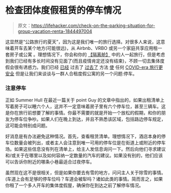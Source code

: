 # 检查团体度假租赁的停车情况

> 原文：<https://lifehacker.com/check-on-the-parking-situation-for-group-vacation-renta-1844497004>

这显然是“公路旅行的夏天”，因为这是我们唯一的旅行选择。对很多人来说，这意味着开车去某个地方(可能很远)，从 Airbnb、VRBO 或另一个家庭共享应用租一套房子或公寓 。理想情况下，你会和你的 [【隔离舱】](https://lifehacker.com/how-to-quaran-team-more-safely-1843584879) 中的人一起旅行，但是考虑到我们已经有多长时间没有见面了(而且疫情肯定还没有结束)，不顾一切去集体度假会很有诱惑力。我们已经 [已经](https://twocents.lifehacker.com/the-best-insurance-for-your-summer-road-trip-1844398400) 过去了 [过去了](https://lifehacker.com/dont-trust-your-hotels-covid-19-cleaning-policy-1844247370) 方法 [使](https://lifehacker.com/how-two-major-airlines-are-actually-handling-social-dis-1844233813) 任何 [COVID-era 旅行更安全](https://lifehacker.com/tag/travel) 但是让我们来谈谈与一群人合租度假公寓的另一个问题:停车。



### 注意停车

正如 Summer Hull 在最近一篇关于 point Guy 的文章中指出的，如果出租清单上写着房子可以睡六个人，这并不一定意味着房子里有六个停车位，甚至三辆车。这是你在旅行前想要了解的事情。你最不需要的就是开始一个放松的假期，和你的朋友为停车位争吵。如果人们在晚上到达，并且不熟悉该区域，包括路边停车规定，这可能会特别成问题。

好消息是有办法避免这种情况。首先，查看租赁清单。理想情况下，酒店本身的停车位数量会被列出，或者主人会注意到唯一可用的停车位是在街道上或附近的停车场。如果这些信息没有列在清单上，给主人发信息询问一下。然后向他们寻求建议和/或关于在哪里以及如何容纳一定数量的汽车的建议。如果没有别的，他们应该可以告诉你附近的哪条小巷最适合过夜停车。

虽然现在这不是很相关，但是如果你要去有雪的地方，问问主人关于除雪的事情。(车道上会有足够的停车位吗？车道会被犁吗？诸如此类的事情。简而言之，如果你租了一个多人开车的集体度假屋，确保你在到达之前了解停车情况。
